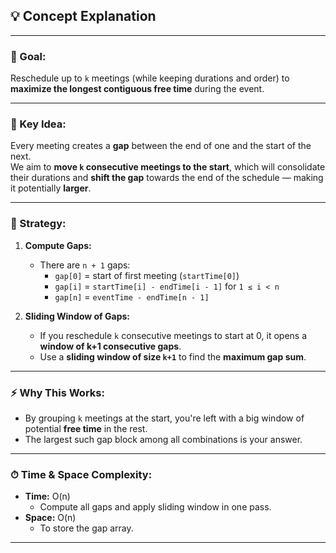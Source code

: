 ## 💡 Concept Explanation

---

### 🔑 Goal:

Reschedule up to `k` meetings (while keeping durations and order) to **maximize the longest contiguous free time** during the event.

---

### 🧠 Key Idea:

Every meeting creates a **gap** between the end of one and the start of the next.  
We aim to **move `k` consecutive meetings to the start**, which will consolidate their durations and **shift the gap** towards the end of the schedule — making it potentially **larger**.

---

### 📐 Strategy:

1. **Compute Gaps:**
   - There are `n + 1` gaps:
     - `gap[0]` = start of first meeting (`startTime[0]`)
     - `gap[i]` = `startTime[i] - endTime[i - 1]` for `1 ≤ i < n`
     - `gap[n]` = `eventTime - endTime[n - 1]`

2. **Sliding Window of Gaps:**
   - If you reschedule `k` consecutive meetings to start at 0, it opens a **window of k+1 consecutive gaps**.
   - Use a **sliding window of size `k+1`** to find the **maximum gap sum**.

---

### ⚡ Why This Works:

- By grouping `k` meetings at the start, you're left with a big window of potential **free time** in the rest.
- The largest such gap block among all combinations is your answer.

---

### ⏱ Time & Space Complexity:

- **Time:** O(n)  
  - Compute all gaps and apply sliding window in one pass.
- **Space:** O(n)  
  - To store the gap array.

---
